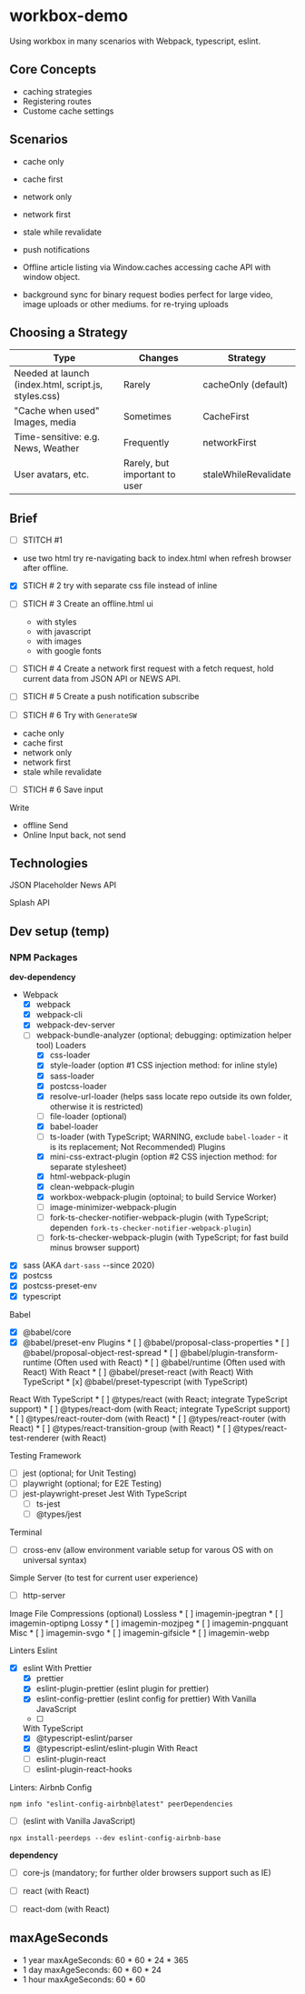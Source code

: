 # workbox-demo
Using workbox in many scenarios with Webpack, typescript, eslint.

## Core Concepts

- caching strategies
- Registering routes
- Custome cache settings

## Scenarios

- cache only
- cache first
- network only
- network first
- stale while revalidate
- push notifications

- Offline article listing
via Window.caches
  accessing cache API with window object.
- background sync
  for binary request bodies
  perfect for large video, image uploads or other mediums.
    for re-trying uploads

## Choosing a Strategy

| Type | Changes | Strategy|
| --- | --- | --- |
| Needed at launch (index.html, script.js, styles.css) | Rarely | cacheOnly (default) |
| "Cache when used" Images, media | Sometimes | CacheFirst |
| Time-sensitive: e.g. News, Weather | Frequently | networkFirst |
| User avatars, etc. | Rarely, but important to user | staleWhileRevalidate |


## Brief

- [ ] STITCH #1
- use two html
try re-navigating back to index.html when refresh browser after offline.

- [x] STICH # 2
try with separate css file instead of inline

- [ ] STICH # 3
Create an offline.html ui
  - with styles
  - with javascript
  - with images
  - with google fonts

- [ ] STICH # 4
Create a network first request
with a fetch request, hold current data from JSON API or NEWS API.

- [ ] STICH # 5
Create a push notification subscribe

- [ ] STICH # 6
Try with `GenerateSW`
- cache only
- cache first
- network only
- network first
- stale while revalidate

- [ ] STICH # 6
Save input

Write
- offline
Send
- Online
Input back, not send


## Technologies

JSON Placeholder
News API

Splash API


## Dev setup (temp)

### NPM Packages

**dev-dependency**

* Webpack
    * [x] webpack
    * [x] webpack-cli
    * [x] webpack-dev-server
    * [ ] webpack-bundle-analyzer (optional; debugging: optimization helper tool)
    Loaders
        * [x] css-loader
        * [x] style-loader (option #1 CSS injection method: for inline style)
        * [x] sass-loader
        * [x] postcss-loader
        * [x] resolve-url-loader (helps sass locate repo outside its own folder, otherwise it is restricted)
        * [ ] file-loader (optional)
        * [x] babel-loader
        * [ ] ts-loader (with TypeScript; WARNING, exclude `babel-loader` - it is its replacement; Not Recommended)
    Plugins
        * [x] mini-css-extract-plugin (option #2 CSS injection method: for separate stylesheet)
        * [x] html-webpack-plugin
        * [x] clean-webpack-plugin
        * [x] workbox-webpack-plugin (optoinal; to build Service Worker)
        * [ ] image-minimizer-webpack-plugin
        * [ ] fork-ts-checker-notifier-webpack-plugin (with TypeScript; dependen `fork-ts-checker-notifier-webpack-plugin`)
        * [ ] fork-ts-checker-webpack-plugin (with TypeScript; for fast build minus browser support)

* [x] sass (AKA `dart-sass` --since 2020)
* [x] postcss
* [x] postcss-preset-env
* [x] typescript

Babel
* [x] @babel/core
* [x] @babel/preset-env
    Plugins
        * [ ] @babel/proposal-class-properties
        * [ ] @babel/proposal-object-rest-spread
        * [ ] @babel/plugin-transform-runtime (Often used with React)
        * [ ] @babel/runtime (Often used with React)
    With React
        * [ ] @babel/preset-react (with React)
    With TypeScript
        * [x] @babel/preset-typescript (with TypeScript)

React
    With TypeScript
    * [ ] @types/react (with React; integrate TypeScript support)
    * [ ] @types/react-dom (with React; integrate TypeScript support)
    * [ ] @types/react-router-dom (with React)
    * [ ] @types/react-router (with React)
    * [ ] @types/react-transition-group (with React)
    * [ ] @types/react-test-renderer (with React)

Testing Framework
* [ ] jest (optional; for Unit Testing)
* [ ] playwright (optional; for E2E Testing)
* [ ] jest-playwright-preset
    Jest With TypeScript
    * [ ] ts-jest
    * [ ] @types/jest

Terminal
* [ ] cross-env (allow environment variable setup for varous OS with on universal syntax)

Simple Server (to test for current user experience)
* [ ] http-server

Image File Compressions (optional)
    Lossless
    * [ ] imagemin-jpegtran
    * [ ] imagemin-optipng
    Lossy
    * [ ] imagemin-mozjpeg
    * [ ] imagemin-pngquant
    Misc
    * [ ] imagemin-svgo
    * [ ] imagemin-gifsicle
    * [ ] imagemin-webp

Linters
Eslint
* [x] eslint
    With Prettier
    * [x] prettier
    * [x] eslint-plugin-prettier (eslint plugin for prettier)
    * [x] eslint-config-prettier (eslint config for prettier)
    With Vanilla JavaScript
    * [ ]
    With TypeScript
    * [x] @typescript-eslint/parser
    * [x] @typescript-eslint/eslint-plugin
    With React
    * [ ] eslint-plugin-react
    * [ ] eslint-plugin-react-hooks

Linters: Airbnb Config
```
npm info "eslint-config-airbnb@latest" peerDependencies
```
* [ ] (eslint with Vanilla JavaScript)
```
npx install-peerdeps --dev eslint-config-airbnb-base
```

**dependency**
* [ ] core-js (mandatory; for further older browsers support such as IE)
* [ ] react (with React)
* [ ] react-dom (with React)


## maxAgeSeconds

* 1 year
maxAgeSeconds: 60 * 60 * 24 * 365
* 1 day
maxAgeSeconds: 60 * 60 * 24
* 1 hour
maxAgeSeconds: 60 * 60

